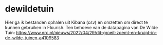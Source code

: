 # dewildetuin
Hier ga ik bestanden ophalen uit Kibana (csv) en omzetten om direct te kunnen gebruiken in Flourish.
Ten behoeve van de datapagina van De Wilde Tuin: https://www.nrc.nl/nieuws/2022/04/29/dit-groeit-zoemt-en-kruipt-in-de-wilde-tuinen-a4109583
